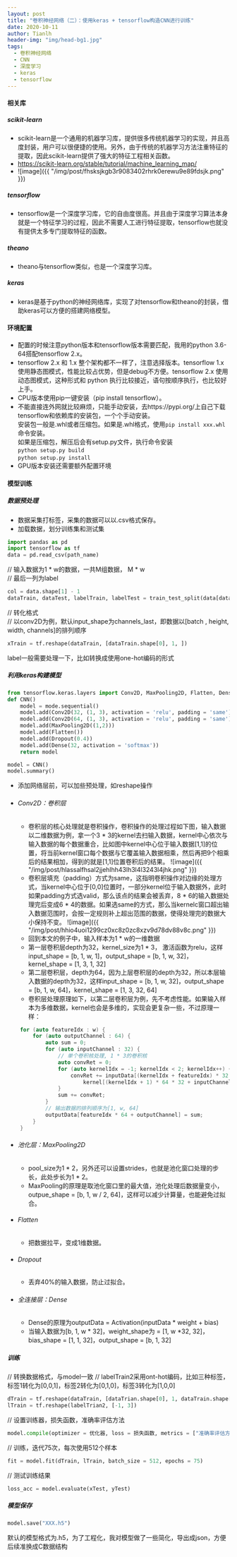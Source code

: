 ```yaml
---
layout: post
title: "卷积神经网络（二）：使用keras + tensorflow构造CNN进行训练"
date: 2020-10-11
author: Tianlh
header-img: "img/head-bg1.jpg"
tags:
  - 卷积神经网络
  - CNN
  - 深度学习
  - keras
  - tensorflow
---
```


#### **相关库**

##### **scikit-learn**
- scikit-learn是一个通用的机器学习库，提供很多传统机器学习的实现，并且高度封装，用户可以很便捷的使用。另外，由于传统的机器学习方法注重特征的提取，因此scikit-learn提供了强大的特征工程相关函数。
- <https://scikit-learn.org/stable/tutorial/machine_learning_map/>
- ![image]({{ "/img/post/fhsksjkgb3r9083402rhrk0erewu9e89fdsjk.png" }})

##### **tensorflow**
- tensorflow是一个深度学习库，它的自由度很高。并且由于深度学习算法本身就是一个特征学习的过程，因此不需要人工进行特征提取，tensorflow也就没有提供太多专门提取特征的函数。

##### **theano**
- theano与tensorflow类似，也是一个深度学习库。

##### **keras**
- keras是基于python的神经网络库，实现了对tensorflow和theano的封装，借助keras可以方便的搭建网络模型。

#### **环境配置**
- 配置的时候注意python版本和tensorflow版本需要匹配，我用的python 3.6-64搭配tensorflow 2.x。
- tensorflow 2.x 和 1.x 整个架构都不一样了，注意选择版本。tensorflow 1.x 使用静态图模式，性能比较占优势，但是debug不方便。tensorflow 2.x 使用动态图模式，这种形式和 python 执行比较接近，语句按顺序执行，也比较好上手。
- CPU版本使用pip一键安装（pip install tensorflow）。
- 不能直接连外网就比较麻烦，只能手动安装，去https://pypi.org/上自己下载tensorflow和依赖库的安装包，一个个手动安装。<br/>
安装包一般是.whl或者压缩包。如果是.whl格式，使用```pip install xxx.whl```命令安装。<br/>
如果是压缩包，解压后会有setup.py文件，执行命令安装<br/>
```python setup.py build```<br/>
```python setup.py install```
- GPU版本安装还需要额外配置环境

#### **模型训练**

##### **数据预处理**
- 数据采集打标签，采集的数据可以以.csv格式保存。
- 加载数据，划分训练集和测试集<br/>
```python
import pandas as pd
import tensorflow as tf 
data = pd.read_csv(path_name)
```
// 输入数据为1 * w的数据，一共M组数据， M * w <br/>
// 最后一列为label
```python
col = data.shape[1] - 1
dataTrain, dataTest, labelTrain, labelTest = train_test_split(data[data.columns[0:col]].values, data['label'].values, test_size = 0.3, random_state = 0)
```
// 转化格式<br/>
// 以conv2D为例，默认input_shape为channels_last，即数据以[batch
, height, width, channels]的排列顺序
```python
xTrain = tf.reshape(dataTrain, [dataTrain.shape[0], 1, ])
```
label一般需要处理一下，比如转换成使用one-hot编码的形式

##### **利用keras构建模型**
```python
from tensorflow.keras.layers import Conv2D, MaxPooling2D, Flatten, Dense, Reshape, Droput
def CNN()
    model = mode.sequential()
    model.add(Conv2D(32, (1, 3), activation = 'relu', padding = 'same'))
    model.add(Conv2D(64, (1, 3), activation = 'relu', padding = 'same'))
    model.add(MaxPooling2D((1,2)))
    model.add(Flatten())
    model.add(Dropout(0.4))
    model.add(Dense(32, activation = 'softmax'))
    return model

model = CNN()
model.summary()
```
- 添加网络层前，可以加些预处理，如reshape操作
- ###### Conv2D：卷积层
  - 卷积层的核心处理就是卷积操作，卷积操作的处理过程如下图，输入数据以二维数据为例，拿一个3 * 3的kernel去扫输入数据，kernel中心依次与输入数据的每个数据重合，比如图中kernel中心位于输入数据[1,1]的位置，将当前kernel窗口每个数据与它覆盖输入数据相乘，然后再把9个相乘后的结果相加，得到的就是[1,1]位置卷积后的结果。
  ![image]({{ "/img/post/hlassalfhsal2jjehlhh43lh3l4l3243l4jhk.png" }})
  - 卷积层填充（padding）方式为same，这指明卷积操作对边缘的处理方式，当kernel中心位于[0,0]位置时，一部分kernel位于输入数据外，此时如果padding方式选valid，那么该点的结果会被丢弃，8 * 6的输入数据处理完后变成6 * 4的数据。如果选same的方式，那么当kernelc窗口超出输入数据范围时，会按一定规则补上超出范围的数据，使得处理完的数据大小保持不变。
    ![image]({{ "/img/post/hhio4uoi1299cz0xc8z0zc8xzv9d78dv88v8c.png" }})
  - 回到本文的例子中，输入样本为1 * w的一维数据
  - 第一层卷积层depth为32，kernel_size为1 * 3， 激活函数为relu，这样input_shape = [b, 1, w, 1]，output_shape = [b, 1, w, 32]，kernel_shape = [1, 3, 1, 32]
  - 第二层卷积层，depth为64，因为上层卷积层的depth为32，所以本层输入数据的depth为32，这样input_shape = [b, 1, w, 32]，output_shape = [b, 1, w, 64]，kernel_shape = [1, 3, 32, 64]
  - 卷积层处理原理如下，以第二层卷积层为例，先不考虑性能。如果输入样本为多维数据，kernel也会是多维的，实现会更复杂一些，不过原理一样：
```c++
    for (auto featureIdx : w) {
        for (auto outputChannel : 64) {
            auto sum = 0;
            for (auto inputChannel : 32) {
                // 单个卷积核处理, 1 * 3的卷积核
                auto convRet = 0;
                for (auto kernelIdx = -1; kernelIdx < 2; kernelIdx++) {
                    convRet += inputData[(kernelIdx + featureIdx) * 32 + inputChannel] * 
                        kernel[(kernelIdx + 1) * 64 * 32 + inputChannel * 32 + outputChannel];
                }
                sum += convRet;
            }
            // 输出数据的排列顺序为[1, w, 64]
            outputData[featureIdx * 64 + outputChannel] = sum;
        }
    }
```
- ###### 池化层：MaxPooling2D
  - pool_size为1 * 2，另外还可以设置strides，也就是池化窗口处理的步长，此处步长为1 * 2。
  - MaxPooling的原理是取池化窗口里的最大值，池化处理后数据量变小，outpue_shape = [b, 1, w / 2, 64]，这样可以减少计算量，也能避免过拟合。
- ###### Flatten
  - 把数据拉平，变成1维数据。
- ###### Dropout
  - 丢弃40%的输入数据，防止过拟合。
- ###### 全连接层：Dense
  - Dense的原理为outputData = Activation(inputData * weight + bias)
  - 当输入数据为[b, 1, w * 32]，weight_shape为 = [1, w *32, 32]，bias_shape = [1, 1, 32]，output_shape = [b, 1, 32]

##### **训练**
// 转换数据格式，与model一致
// labelTrain2采用ont-hot编码，比如三种标签，标签1转化为[0,0,1]，标签2转化为[0,1,0]，标签3转化为[1,0,0]
```python
dTrain = tf.reshape(dataTrain, [dataTrian.shape[0], 1, dataTrain.shape[1], 1])
lTrain = tf.reshape(labelTrian2, [-1, 3])
```
// 设置训练器，损失函数，准确率评估方法
```python
model.compile(optimizer = 优化器, loss = 损失函数, metrics = ["准确率评估方法”])
```
// 训练，迭代75次，每次使用512个样本
```python
fit = model.fit(dTrain, lTrain, batch_size = 512, epochs = 75)
```
// 测试训练结果
```python
loss_acc = model.evaluate(xTest, yTest)
```

##### **模型保存**
```python
model.save("XXX.h5")
```
默认的模型格式为.h5，为了工程化，我对模型做了一些简化，导出成json，方便后续准换成C数据结构

